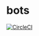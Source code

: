 # bots

[![CircleCI](https://circleci.com/gh/leobalter/bots.svg?style=svg)](https://circleci.com/gh/leobalter/bots)
